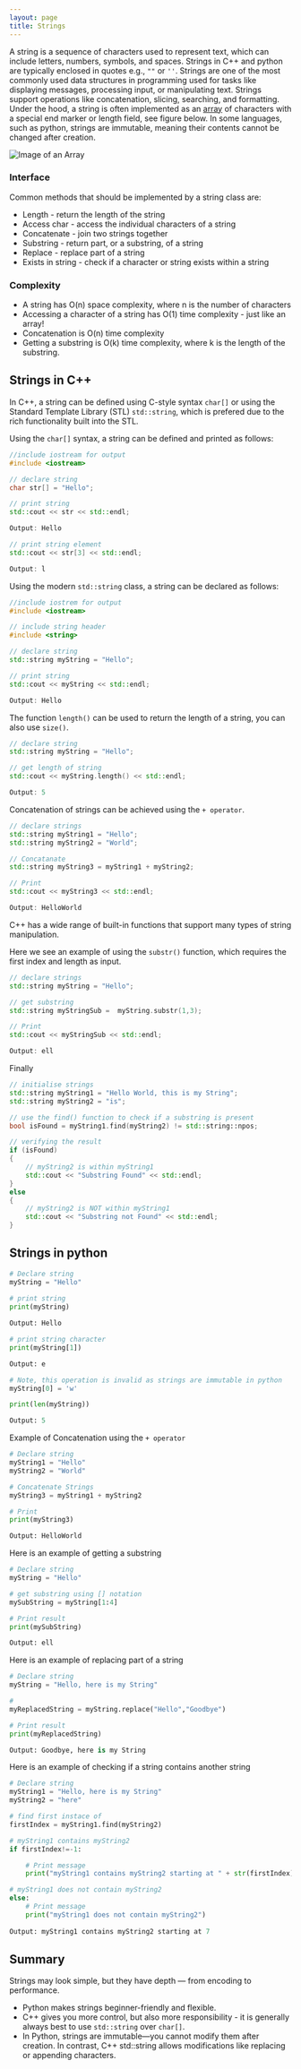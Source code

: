 ```yaml
---
layout: page
title: Strings
---
```

A string is a sequence of characters used to represent text, which can include letters, numbers, symbols, and spaces. 
Strings in C++ and python are typically enclosed in quotes e.g., `""` or `''`. 
Strings are one of the most commonly used data structures in programming used for tasks like displaying messages, processing input, or manipulating text. 
Strings support operations like concatenation, slicing, searching, and formatting. 
Under the hood, a string is often implemented as an [array](/data-structures/arrays) of characters with a special end marker or length field, see figure below. 
In some languages, such as python, strings are immutable, meaning their contents cannot be changed after creation. 

![Image of an Array](../image/string.png)

### Interface

Common methods that should be implemented by a string class are: 
  
- Length - return the length of the string
- Access char - access the individual characters of a string  
- Concatenate - join two strings together  
- Substring - return part, or a substring, of a string   
- Replace - replace part of a string      
- Exists in string - check if a character or string exists within a string     

### Complexity

- A string has O(n) space complexity, where n is the number of characters
- Accessing a character of a string has O(1) time complexity - just like an array!
- Concatenation is O(n) time complexity
- Getting a substring is O(k) time complexity, where k is the length of the substring.



## Strings in C++
In C++, a string can be defined using C-style syntax `char[]` or using the Standard Template Library (STL) `std::string`, which is prefered due to the rich functionality built into the STL.  


Using the `char[]` syntax, a string can be defined and printed as follows:
```c++
//include iostream for output
#include <iostream>

// declare string
char str[] = "Hello";

// print string
std::cout << str << std::endl;

Output: Hello

// print string element
std::cout << str[3] << std::endl;

Output: l

```

Using the modern `std::string` class, a string can be declared as follows:
```c++
//include iostrem for output
#include <iostream>

// include string header
#include <string>

// declare string
std::string myString = "Hello";

// print string
std::cout << myString << std::endl;

Output: Hello
```

The function `length()` can be used to return the length of a string, you can also use `size()`.
```c++
// declare string
std::string myString = "Hello";

// get length of string 
std::cout << myString.length() << std::endl;

Output: 5
```

Concatenation of strings can be achieved using the `+ operator`.
```c++
// declare strings
std::string myString1 = "Hello";
std::string myString2 = "World";

// Concatanate
std::string myString3 = myString1 + myString2;

// Print
std::cout << myString3 << std::endl;

Output: HelloWorld
```

C++ has a wide range of built-in functions that support many types of string manipulation. 

Here we see an example of using the `substr()` function, which requires the first index and length as input.
```c++
// declare strings
std::string myString = "Hello";

// get substring
std::string myStringSub =  myString.substr(1,3);

// Print
std::cout << myStringSub << std::endl;

Output: ell
```

Finally 

```c++
// initialise strings
std::string myString1 = "Hello World, this is my String";
std::string myString2 = "is";

// use the find() function to check if a substring is present
bool isFound = myString1.find(myString2) != std::string::npos;

// verifying the result
if (isFound)
{
    // myString2 is within myString1
    std::cout << "Substring Found" << std::endl;
}
else
{
    // myString2 is NOT within myString1
    std::cout << "Substring not Found" << std::endl;
}
```


## Strings in python
```python
# Declare string 
myString = "Hello"
    
# print string
print(myString)

Output: Hello

# print string character
print(myString[1])

Output: e

# Note, this operation is invalid as strings are immutable in python
myString[0] = 'w'

print(len(myString))

Output: 5
```    

Example of Concatenation using the `+ operator`
```python
# Declare string 
myString1 = "Hello"
myString2 = "World"

# Concatenate Strings
myString3 = myString1 + myString2

# Print
print(myString3)

Output: HelloWorld
```

Here is an example of getting a substring
```python
# Declare string 
myString = "Hello"

# get substring using [] notation
mySubString = myString[1:4]

# Print result
print(mySubString)

Output: ell
```

Here is an example of replacing part of a string
```python
# Declare string 
myString = "Hello, here is my String"

# 
myReplacedString = myString.replace("Hello","Goodbye")

# Print result
print(myReplacedString)

Output: Goodbye, here is my String
```

Here is an example of checking if a string contains another string
````python
# Declare string 
myString1 = "Hello, here is my String"
myString2 = "here"

# find first instace of
firstIndex = myString1.find(myString2)

# myString1 contains myString2
if firstIndex!=-1:

    # Print message
    print("myString1 contains myString2 starting at " + str(firstIndex))

# myString1 does not contain myString2 
else:
    # Print message
    print("myString1 does not contain myString2")
    
Output: myString1 contains myString2 starting at 7
````

## Summary
Strings may look simple, but they have depth — from encoding to performance. 
- Python makes strings beginner-friendly and flexible.
- C++ gives you more control, but also more responsibility - it is generally always best to use `std::string` over `char[]`.
- In Python, strings are immutable—you cannot modify them after creation. In contrast, C++ std::string allows modifications like replacing or appending characters.
